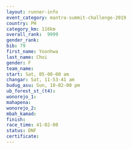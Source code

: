 ```yaml
---
layout: runner-info 
event_category: mantra-summit-challenge-2019 
country: PH
category_km: 116km 
overall_rank:  9999
gender_rank: 
bib: 79
first_name: Yoonhwa
last_name: Choi
gender: F
team_name: 
start: Sat, 05-00-00 am
changar: Sat, 11-53-41 am
budug_asu: Sun, 10-02-00 pm
ub_forest_st_(t4): 
wonorejo_1: 
mahapena: 
wonorejo_2: 
mbah_kamad: 
finish: 
race_time: 41-02-00
status: DNF
certificate: 
---
```

